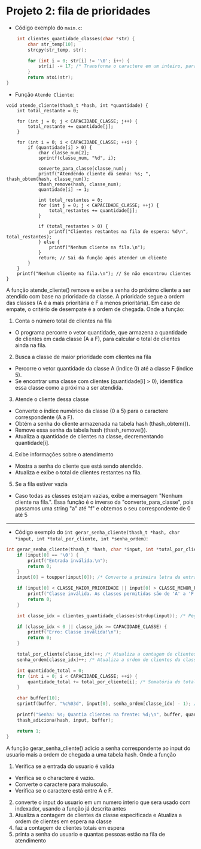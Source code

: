 # Projeto 2: fila de prioridades

* Código exemplo do `main.c`:
```C
    int clientes_quantidade_classes(char *str) {
        char str_temp[10];
        strcpy(str_temp, str);

        for (int i = 0; str[i] != '\0'; i++) {
            str[i] -= 17; /* Transforma o caractere em um inteiro, para acessar o índice da lista da classe correspondente, exemplo: A => 0; B => 1; C => 2... */
        }
        return atoi(str);
}
```

* Função `Atende Cliente`:
```
void atende_cliente(thash_t *hash, int *quantidade) {
    int total_restante = 0;

    for (int j = 0; j < CAPACIDADE_CLASSE; j++) {
        total_restante += quantidade[j];
    }

    for (int i = 0; i < CAPACIDADE_CLASSE; ++i) {
        if (quantidade[i] > 0) {
            char classe_num[2];
            sprintf(classe_num, "%d", i);

            converte_para_classe(classe_num);
            printf("Atendendo cliente da senha: %s; ", thash_obtem(hash, classe_num));
            thash_remove(hash, classe_num);
            quantidade[i] -= 1;

            int total_restantes = 0;
            for (int j = 0; j < CAPACIDADE_CLASSE; ++j) {
                total_restantes += quantidade[j];
            }

            if (total_restantes > 0) {
                printf("Clientes restantes na fila de espera: %d\n", total_restantes);
            } else {
                printf("Nenhum cliente na fila.\n");
            }
            return; // Sai da função após atender um cliente
        }
    }
    printf("Nenhum cliente na fila.\n"); // Se não encontrou clientes
}
```

A função atende_cliente() remove e exibe a senha do próximo cliente a ser atendido com base na
prioridade da classe. A prioridade segue a ordem das classes (A é a mais prioritária e F a menos 
prioritária). Em caso de empate, o critério de desempate é a ordem de chegada. Onde a função:

1. Conta o número total de clientes na fila

* O programa percorre o vetor quantidade, que armazena a quantidade de clientes em cada classe (A a F), para calcular o total de clientes ainda na fila.

2. Busca a classe de maior prioridade com clientes na fila

* Percorre o vetor quantidade da classe A (índice 0) até a classe F (índice 5).
* Se encontrar uma classe com clientes (quantidade[i] > 0), identifica essa classe como a próxima a ser atendida.

3. Atende o cliente dessa classe

* Converte o índice numérico da classe (0 a 5) para o caractere correspondente (A a F).
* Obtém a senha do cliente armazenada na tabela hash (thash_obtem()).
* Remove essa senha da tabela hash (thash_remove()).
* Atualiza a quantidade de clientes na classe, decrementando quantidade[i].

4. Exibe informações sobre o atendimento

* Mostra a senha do cliente que está sendo atendido.
* Atualiza e exibe o total de clientes restantes na fila.

5. Se a fila estiver vazia

* Caso todas as classes estejam vazias, exibe a mensagem "Nenhum cliente na fila.".
Essa função é o inverso da "converte_para_classe", pois passamos uma string "a" até "f" e obtemos o seu correspondente de 0 até 5

---

* Código exemplo do `int gerar_senha_cliente(thash_t *hash, char *input, int *total_por_cliente, int *senha_ordem)`:
```C
int gerar_senha_cliente(thash_t *hash, char *input, int *total_por_cliente, int *senha_ordem){
    if (input[0] == '\0') {
        printf("Entrada inválida.\n");
        return 0;
    }
    input[0] = toupper(input[0]); /* Converte a primeira letra da entrada para maiúscula */

    if (input[0] < CLASSE_MAIOR_PRIORIDADE || input[0] > CLASSE_MENOR_PRIORIDADE) {
        printf("Classe inválida. As classes permitidas são de 'A' a 'F'.\n");
        return 0;
    }

    int classe_idx = clientes_quantidade_classes(strdup(input)); /* Pega o valor ASCII do input, e transforma em um número, que será o index da lista de quantidade de clientes por classe */

    if (classe_idx < 0 || classe_idx >= CAPACIDADE_CLASSE) {
        printf("Erro: Classe inválida!\n");
        return 0;
    }

    total_por_cliente[classe_idx]++; /* Atualiza a contagem de clientes da classe especificada */
    senha_ordem[classe_idx]++; /* Atualiza a ordem de clientes da classe especificada */

    int quantidade_total = 0;
    for (int i = 0; i < CAPACIDADE_CLASSE; ++i) {
        quantidade_total += total_por_cliente[i]; /* Somatória do total de clientes */
    }

    char buffer[10];
    sprintf(buffer, "%c%03d", input[0], senha_ordem[classe_idx] - 1); /* Organizando string para ficar no formato 'Xnnn' (X: letra correspondente à classe de cliente, nnn: contador de clientes) */

    printf("Senha: %s; Quantia clientes na frente: %d;\n", buffer, quantidade_total);
    thash_adiciona(hash, input, buffer);

    return 1;
}
```

A função gerar_senha_cliente() adicio a senha correspondente ao input do usuario mais a ordem de chegada a uma tabela hash. Onde a função

1. Verifica se a entrada do usuario é valida
* Verifica se o charactere é vazio.
* Converte o caractere para maiusculo.
* Verifica se o caractere está entre A e F.

2. converte o input do usuario em um numero interio que sera usado com indexador, usando a função já descrita antes
3. Atualiza a contagem de clientes da classe especificada e Atualiza a ordem de clientes em espera na classe
4. faz a contagem de clientes totais em espera
5. printa a senha do usuario e quantas pessoas estão na fila de atendimento